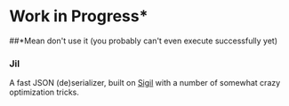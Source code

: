 # Work in Progress*

##*Mean don't use it (you probably can't even execute successfully yet)

### Jil

A fast JSON (de)serializer, built on [Sigil](https://github.com/kevin-montrose/Sigil) with a number of somewhat crazy optimization tricks.